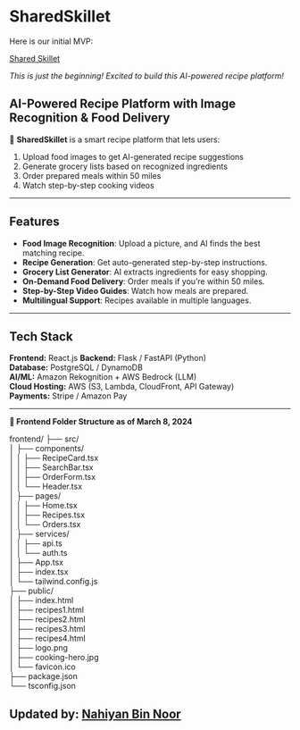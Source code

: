 # SharedSkillet
Here is our initial MVP: 

[Shared Skillet](https://SharedSkillet.com) 


*This is just the beginning! Excited to build this AI-powered recipe platform!* 


## AI-Powered Recipe Platform with Image Recognition & Food Delivery  

🚀 **SharedSkillet** is a smart recipe platform that lets users:  
1. Upload food images to get AI-generated recipe suggestions  
2. Generate grocery lists based on recognized ingredients  
3. Order prepared meals within 50 miles  
4. Watch step-by-step cooking videos  

---

##  Features
-  **Food Image Recognition**: Upload a picture, and AI finds the best matching recipe.
-  **Recipe Generation**: Get auto-generated step-by-step instructions.
-  **Grocery List Generator**: AI extracts ingredients for easy shopping.
-  **On-Demand Food Delivery**: Order meals if you’re within 50 miles.
-  **Step-by-Step Video Guides**: Watch how meals are prepared.
-  **Multilingual Support**: Recipes available in multiple languages.

---

## Tech Stack
**Frontend:** React.js 
**Backend:** Flask / FastAPI (Python)  
**Database:** PostgreSQL / DynamoDB  
**AI/ML:** Amazon Rekognition + AWS Bedrock (LLM)  
**Cloud Hosting:** AWS (S3, Lambda, CloudFront, API Gateway)  
**Payments:** Stripe / Amazon Pay  

---

**📂 Frontend Folder Structure as of March 8, 2024**


frontend/
├── src/                    
│   ├── components/         
│   │   ├── RecipeCard.tsx  
│   │   ├── SearchBar.tsx   
│   │   ├── OrderForm.tsx   
│   │   └── Header.tsx      
│   ├── pages/              
│   │   ├── Home.tsx        
│   │   ├── Recipes.tsx     
│   │   └── Orders.tsx      
│   ├── services/           
│   │   ├── api.ts          
│   │   └── auth.ts         
│   ├── App.tsx             
│   ├── index.tsx           
│   └── tailwind.config.js  
├── public/                 
│   ├── index.html          
│   ├── recipes1.html       
│   ├── recipes2.html       
│   ├── recipes3.html       
│   ├── recipes4.html      
│   ├── logo.png            
│   ├── cooking-hero.jpg    
│   └── favicon.ico         
├── package.json            
└── tsconfig.json           


Updated by: [Nahiyan Bin Noor](https://github.com/Nahiyan140212)
- 